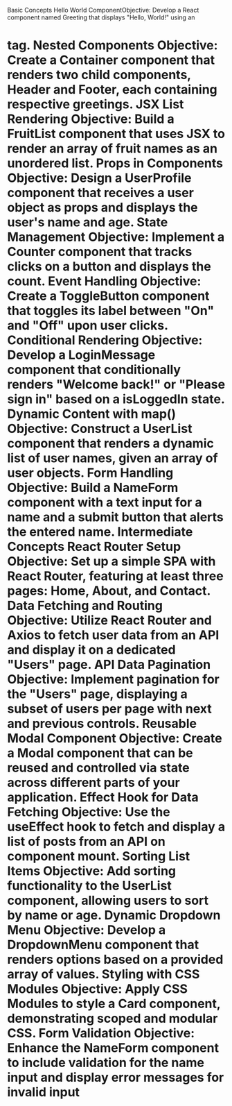 Basic Concepts
Hello World ComponentObjective: Develop a React component named Greeting that displays "Hello, World!" using an <h1> tag.
Nested Components Objective: Create a Container component that renders two child components, Header and Footer, each containing respective greetings.
JSX List Rendering Objective: Build a FruitList component that uses JSX to render an array of fruit names as an unordered list.
Props in Components
Objective: Design a UserProfile component that receives a user object as props and displays the 
user's name and age.
State Management
Objective: Implement a Counter component that tracks clicks on a button and displays the count.
Event Handling
Objective: Create a ToggleButton component that toggles its label between "On" and "Off" upon 
user clicks.
Conditional Rendering
Objective: Develop a LoginMessage component that conditionally renders "Welcome back!" or 
"Please sign in" based on a isLoggedIn state.
Dynamic Content with map()
Objective: Construct a UserList component that renders a dynamic list of user names, given an 
array of user objects.
Form Handling
Objective: Build a NameForm component with a text input for a name and a submit button that 
alerts the entered name.
Intermediate Concepts
React Router Setup
Objective: Set up a simple SPA with React Router, featuring at least three pages: Home, About, 
and Contact.
Data Fetching and Routing
Objective: Utilize React Router and Axios to fetch user data from an API and display it on a 
dedicated "Users" page.
API Data Pagination
Objective: Implement pagination for the "Users" page, displaying a subset of users per page with 
next and previous controls.
Reusable Modal Component
Objective: Create a Modal component that can be reused and controlled via state across different 
parts of your application.
Effect Hook for Data Fetching
Objective: Use the useEffect hook to fetch and display a list of posts from an API on component 
mount.
Sorting List Items
Objective: Add sorting functionality to the UserList component, allowing users to sort by name or 
age.
Dynamic Dropdown Menu
Objective: Develop a DropdownMenu component that renders options based on a provided array 
of values.
Styling with CSS Modules
Objective: Apply CSS Modules to style a Card component, demonstrating scoped and modular 
CSS.
Form Validation
Objective: Enhance the NameForm component to include validation for the name input and 
display error messages for invalid input
